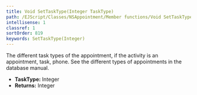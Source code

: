 ```yaml
---
title: Void SetTaskType(Integer TaskType)
path: /EJScript/Classes/NSAppointment/Member functions/Void SetTaskType(Integer p_0)
intellisense: 1
classref: 1
sortOrder: 819
keywords: SetTaskType(Integer)
---
```



The different task types of the appointment, if the activity is an appointment, task, phone. See the different types of appointments in the database manual.



* **TaskType:** Integer
* **Returns:** Integer



